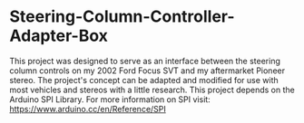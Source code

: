 # Steering-Column-Controller-Adapter-Box
This project was designed to serve as an interface between the steering column controls on my 2002 Ford Focus SVT and my aftermarket Pioneer stereo.  The project's concept can be adapted and modified for use with most vehicles and stereos with a little research. 
This project depends on the Arduino SPI Library.  For more information on SPI visit: https://www.arduino.cc/en/Reference/SPI
